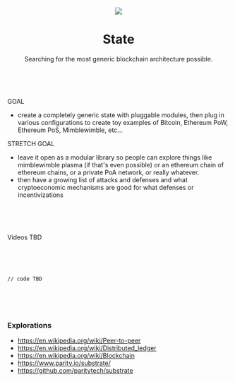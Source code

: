 <br>

<div align="center">
    <p align="center">
        <img src="TBD">
    </p>
    <h1 align="center">
        State
    </h1>
    <p align="center">
        Searching for the most generic blockchain architecture possible.
    </p>
</div>

<br><br><br>

GOAL
- create a completely generic state with pluggable modules, then plug in various configurations to create toy examples of Bitcoin, Ethereum PoW, Ethereum PoS, Mimblewimble, etc...

STRETCH GOAL
- leave it open as a modular library so people can explore things like mimblewimble plasma (if that's even possible) or an ethereum chain of ethereum chains, or a private PoA network, or really whatever.
- then have a growing list of attacks and defenses and what cryptoeconomic mechanisms are good for what defenses or incentivizations 

<br><br><br>

Videos TBD

<br><br><br>

```rust, ignore
// code TBD
```

<br><br><br>

### Explorations
- https://en.wikipedia.org/wiki/Peer-to-peer
- https://en.wikipedia.org/wiki/Distributed_ledger
- https://en.wikipedia.org/wiki/Blockchain
- https://www.parity.io/substrate/
- https://github.com/paritytech/substrate

<br><br><br>



